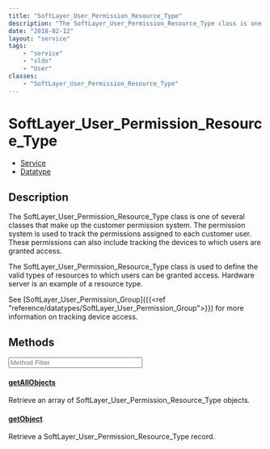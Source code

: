 ```yaml
---
title: "SoftLayer_User_Permission_Resource_Type"
description: "The SoftLayer_User_Permission_Resource_Type class is one of several classes that make up the customer permission system.... "
date: "2018-02-12"
layout: "service"
tags:
    - "service"
    - "sldn"
    - "User"
classes:
    - "SoftLayer_User_Permission_Resource_Type"
---
```

# SoftLayer_User_Permission_Resource_Type
<div id='service-datatype'>
    <ul id='sldn-reference-tabs'>
    <li id='service'> <a href='/reference/services/SoftLayer_User_Permission_Resource_Type' >Service</a></li>    <li id='datatype'> <a href='/reference/datatypes/SoftLayer_User_Permission_Resource_Type' >Datatype</a></li>
    </ul>
</div>

## Description
The SoftLayer_User_Permission_Resource_Type class is one of several classes that make up the customer permission system.  The permission system is used to track the permissions assigned to each customer user. These permissions can also include tracking the devices to which users are granted access. 

The SoftLayer_User_Permission_Resource_Type class is used to define the valid types of resources to which users can be granted access. Hardware server is an example of a resource type. 

See [SoftLayer_User_Permission_Group]({{<ref "reference/datatypes/SoftLayer_User_Permission_Group">}}) for more information on tracking device access. 



        
<div id="properties" class="content service-content">

## Methods

<div class="view-filters">
    <div class="clearfix">
        <div class="search-input-box">
            <input placeholder="Method Filter" onkeyup="titleSearch(inputId='edit-combine', divId='method-div', elementClass='method-row')" 
                type="text" id="edit-combine" value="" size="30" maxlength="128" class="form-text">
        </div>
    </div>
</div>

<div id="method-div">

<div class="method-row">

#### [getAllObjects](/reference/services/SoftLayer_User_Permission_Resource_Type/getAllObjects)
Retrieve an array of SoftLayer_User_Permission_Resource_Type objects. 
</div>

<div class="method-row">

#### [getObject](/reference/services/SoftLayer_User_Permission_Resource_Type/getObject)
Retrieve a SoftLayer_User_Permission_Resource_Type record.
</div>
</div>

</div>

